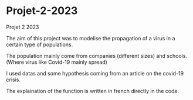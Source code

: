 # Projet-2-2023
Projet 2 2023

The aim of this project was to modelise the propagation of a virus in a certain type of populations. 

The population mainly come from companies (different sizes) and schools. (Where virus like Covid-19 mainly spread)

I used datas and some hypothesis coming from an article on the covid-19 crisis.

The explaination of the function is written in french directly in the code.
